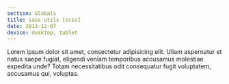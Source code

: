 ```yaml
---
section: Globals
title: sass utils [scss]
date: 2012-12-07
device: desktop, tablet
---
```


Lorem ipsum dolor sit amet, consectetur adipisicing elit. Ullam aspernatur et natus saepe fugiat, eligendi veniam temporibus accusamus molestiae expedita unde? Totam necessitatibus odit consequatur fugit voluptatem, accusamus qui, voluptas.
